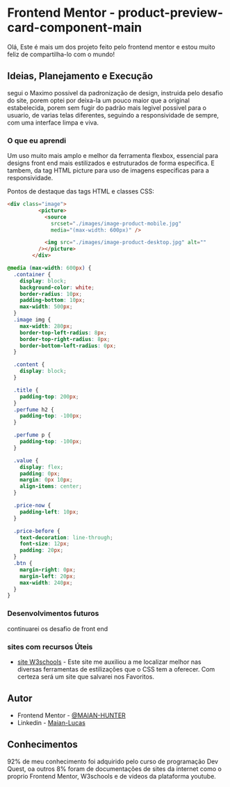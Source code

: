 # Frontend Mentor - product-preview-card-component-main


Olá, Este é mais um dos projeto feito pelo frontend mentor e estou muito feliz de compartilha-lo com o mundo!

## Ideias, Planejamento e Execução
segui o Maximo possivel da padronização de design, instruida pelo desafio do site, porem optei por deixa-la um pouco maior que a original estabelecida, porem sem fugir do padrão mais legivel possivel para o usuario, de varias telas diferentes, seguindo a responsividade de sempre, com uma interface limpa e viva.
### O que eu aprendi
Um uso muito mais amplo e melhor da ferramenta flexbox, essencial para designs front end mais estilizados e estruturados de forma especifica. E tambem, da tag HTML picture para uso de imagens especificas para a responsividade.

Pontos de destaque das tags HTML e classes CSS:

```html
<div class="image">
          <picture>
            <source
              srcset="./images/image-product-mobile.jpg"
              media="(max-width: 600px)" />

            <img src="./images/image-product-desktop.jpg" alt=""
          /></picture>
        </div>
```
```css
@media (max-width: 600px) {
  .container {
    display: block;
    background-color: white;
    border-radius: 10px;
    padding-bottom: 10px;
    max-width: 500px;
  }
  .image img {
    max-width: 280px;
    border-top-left-radius: 8px;
    border-top-right-radius: 8px;
    border-bottom-left-radius: 0px;
  }

  .content {
    display: block;
  }

  .title {
    padding-top: 200px;
  }
  .perfume h2 {
    padding-top: -100px;
  }

  .perfume p {
    padding-top: -100px;
  }

  .value {
    display: flex;
    padding: 0px;
    margin: 0px 10px;
    align-items: center;
  }

  .price-now {
    padding-left: 10px;
  }

  .price-before {
    text-decoration: line-through;
    font-size: 12px;
    padding: 20px;
  }
  .btn {
    margin-right: 0px;
    margin-left: 20px;
    max-width: 240px;
  }
}

```
### Desenvolvimentos futuros
continuarei os desafio de front end

### sites com recursos Úteis

- [site W3schools](https://www.w3schools.com/css/css_rwd_intro.asp) - Este site me auxiliou a me localizar melhor nas diversas ferramentas de estilizações que o CSS tem a oferecer. Com certeza será um site que salvarei nos Favoritos.

## Autor
- Frontend Mentor - [@MAIAN-HUNTER](https://www.frontendmentor.io/profile/MAIAN-HUNTER)
- Linkedin - [Maian-Lucas](https://www.linkedin.com/in/maian-lucas-1a796026a/)

## Conhecimentos
92% de meu conhecimento foi adquirido pelo curso de programação Dev Quest, oa outros 8% foram de documentações de sites da internet como o proprio Frontend Mentor, W3schools e de videos da plataforma youtube.